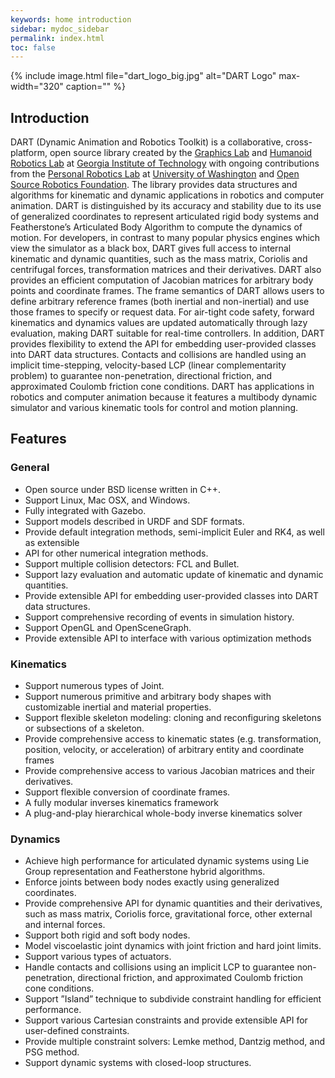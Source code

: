 ```yaml
---
keywords: home introduction
sidebar: mydoc_sidebar
permalink: index.html
toc: false
---
```


{% include image.html file="dart_logo_big.jpg" alt="DART Logo" max-width="320"  caption="" %}


## Introduction

DART (Dynamic Animation and Robotics Toolkit) is a collaborative, cross-platform, open source library created by the [Graphics Lab](http://www.cc.gatech.edu/~karenliu/Home.html) and [Humanoid Robotics Lab](http://www.golems.org/) at [Georgia Institute of Technology](http://www.gatech.edu/) with ongoing contributions from the [Personal Robotics Lab](http://personalrobotics.cs.washington.edu/) at [University of Washington](http://www.washington.edu/) and [Open Source Robotics Foundation](https://www.osrfoundation.org/). The library provides data structures and algorithms for kinematic and dynamic applications in robotics and computer animation. DART is distinguished by its accuracy and stability due to its use of generalized coordinates to represent articulated rigid body systems and Featherstone’s Articulated Body Algorithm to compute the dynamics of motion. For developers, in contrast to many popular physics engines which view the simulator as a black box, DART gives full access to internal kinematic and dynamic quantities, such as the mass matrix, Coriolis and centrifugal forces, transformation matrices and their derivatives. DART also provides an efficient computation of Jacobian matrices for arbitrary body points and coordinate frames. The frame semantics of DART allows users to define arbitrary reference frames (both inertial and non-inertial) and use those frames to specify or request data. For air-tight code safety, forward kinematics and dynamics values are updated automatically through lazy evaluation, making DART suitable for real-time controllers. In addition, DART provides flexibility to extend the API for embedding user-provided classes into DART data structures. Contacts and collisions are handled using an implicit time-stepping, velocity-based LCP (linear complementarity problem) to guarantee non-penetration, directional friction, and approximated Coulomb friction cone conditions. DART has applications in robotics and computer animation because it features a multibody dynamic simulator and various kinematic tools for control and motion planning.

## Features

### General

* Open source under BSD license written in C++.
* Support Linux, Mac OSX, and Windows.
* Fully integrated with Gazebo.
* Support models described in URDF and SDF formats.
* Provide default integration methods, semi-implicit Euler and RK4, as well as extensible
* API for other numerical integration methods.
* Support multiple collision detectors: FCL and Bullet.
* Support lazy evaluation and automatic update of kinematic and dynamic quantities.
* Provide extensible API for embedding user-provided classes into DART data structures.
* Support comprehensive recording of events in simulation history.
* Support OpenGL and OpenSceneGraph.
* Provide extensible API to interface with various optimization methods

### Kinematics

* Support numerous types of Joint.
* Support numerous primitive and arbitrary body shapes with customizable inertial and material properties.
* Support flexible skeleton modeling: cloning and reconfiguring skeletons or subsections of a skeleton.
* Provide comprehensive access to kinematic states (e.g. transformation, position, velocity, or acceleration) of arbitrary entity and coordinate frames
* Provide comprehensive access to various Jacobian matrices and their derivatives.
* Support flexible conversion of coordinate frames.
* A fully modular inverses kinematics framework
* A plug-and-play hierarchical whole-body inverse kinematics solver

### Dynamics

* Achieve high performance for articulated dynamic systems using Lie Group representation and Featherstone hybrid algorithms.
* Enforce joints between body nodes exactly using generalized coordinates.
* Provide comprehensive API for dynamic quantities and their derivatives, such as mass matrix, Coriolis force, gravitational force, other external and internal forces.
* Support both rigid and soft body nodes.
* Model viscoelastic joint dynamics with joint friction and hard joint limits.
* Support various types of actuators.
* Handle contacts and collisions using an implicit LCP to guarantee non-penetration, directional friction, and approximated Coulomb friction cone conditions.
* Support ”Island” technique to subdivide constraint handling for efficient performance.
* Support various Cartesian constraints and provide extensible API for user-defined constraints.
* Provide multiple constraint solvers: Lemke method, Dantzig method, and PSG method.
* Support dynamic systems with closed-loop structures.

